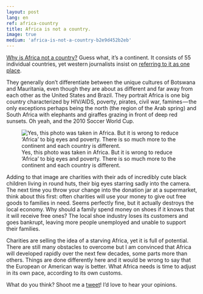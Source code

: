 ```yaml
---
layout: post
lang: en
ref: africa-country
title: Africa is not a country.
image: true
medium: 'africa-is-not-a-country-b2e9d452b2eb'
---
```


[Why is Africa not a country?](https://answers.yahoo.com/question/index?qid=20061027224128AAFtJ8D) Guess what, it’s a continent. It consists of 55 individual countries, yet western journalists insist on [referring to it as one place](http://www.theguardian.com/world/2014/jan/24/africa-clinton).

They generally don’t differentiate between the unique cultures of Botswana and Mauritania, even though they are about as different and far away from each other as the United States and Brazil. They portrait Africa is one big country characterized by HIV/AIDS, poverty, pirates, civil war, famines — the only exceptions perhaps being the north (the region of the Arab spring) and South Africa with elephants and giraffes grazing in front of deep red sunsets. Oh yeah, and the 2010 Soccer World Cup.

<figure class="sidebar">
  <img
  	srcset="{{ site.baseurl }}{{ site.assets }}{{ site.images }}posts/africa-country-1-large.jpg 2000w,
  	        {{ site.baseurl }}{{ site.assets }}{{ site.images }}posts/africa-country-1.jpg 1000w,
  	        {{ site.baseurl }}{{ site.assets }}{{ site.images }}posts/africa-country-1-small.jpg 500w"
    sizes="(min-width: 769px): 25vw, calc(100vw - 4rem)"
  	src="{{ site.baseurl }}{{ site.assets }}{{ site.images }}africa-country-1.jpg"
  	alt="Yes, this photo was taken in Africa. But it is wrong to reduce ‘Africa’ to big eyes and poverty. There is so much more to the continent and each country is different.">
  <figcaption>Yes, this photo was taken in Africa. But it is wrong to reduce ‘Africa’ to big eyes and poverty. There is so much more to the continent and each country is different.</figcaption>
</figure>

Adding to that image are charities with their ads of incredibly cute black children living in round huts, their big eyes starring sadly into the camera. The next time you throw your change into the donation jar at a supermarket, think about this first: often charities will use your money to give out free goods to families in need. Seems perfectly fine, but it actually destroys the local economy. Why should a family spend money on shoes if it knows that it will receive free ones? The local shoe industry loses its customers and goes bankrupt, leaving more people unemployed and unable to support their families.

Charities are selling the idea of a starving Africa, yet it is full of potential. There are still many obstacles to overcome but I am convinced that Africa will developed rapidly over the next few decades, some parts more than others. Things are done differently here and it would be wrong to say that the European or American way is better. What Africa needs is time to adjust in its own pace, according to its own customs.

What do you think? Shoot me a [tweet](https://twitter.com/connor_baer)! I’d love to hear your opinions.
